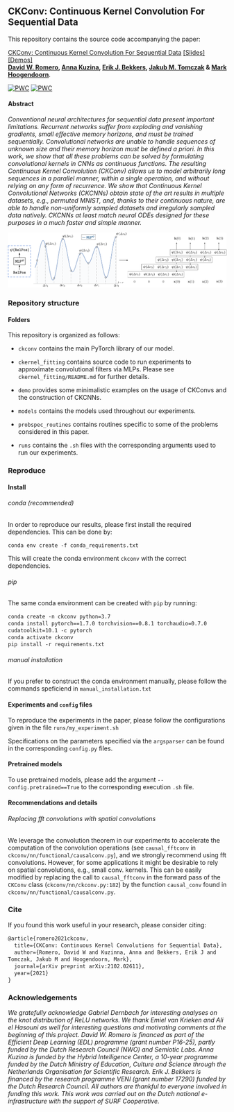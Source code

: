 ## CKConv: Continuous Kernel Convolution For Sequential Data

This repository contains the source code accompanying the paper:

 [CKConv: Continuous Kernel Convolution For Sequential Data](https://arxiv.org/abs/2102.02611)  [[Slides]](https://app.slidebean.com/p/wgp8j0zl62/CKConv-Continuous-Kernel-Convolutions-For-Sequential-Data) [[Demos]](https://github.com/dwromero/ckconv/tree/master/demo) <br/>**[David W. Romero](https://www.davidromero.ml/), [Anna Kuzina](https://akuzina.github.io/), [Erik J. Bekkers](https://erikbekkers.bitbucket.io/), [Jakub M. Tomczak](https://jmtomczak.github.io/) & [Mark Hoogendoorn](https://www.cs.vu.nl/~mhoogen/)**.

[![PWC](https://img.shields.io/endpoint.svg?url=https://paperswithcode.com/badge/ckconv-continuous-kernel-convolution-for/sequential-image-classification-on-sequential)](https://paperswithcode.com/sota/sequential-image-classification-on-sequential?p=ckconv-continuous-kernel-convolution-for)
[![PWC](https://img.shields.io/endpoint.svg?url=https://paperswithcode.com/badge/ckconv-continuous-kernel-convolution-for/sequential-image-classification-on-sequential-1)](https://paperswithcode.com/sota/sequential-image-classification-on-sequential-1?p=ckconv-continuous-kernel-convolution-for)

#### Abstract
*Conventional neural architectures for sequential data present important limitations. Recurrent networks suffer from exploding
and vanishing gradients, small effective memory horizons, and must be trained sequentially. Convolutional networks are unable to handle sequences of unknown size
and their memory horizon must be defined a priori. In this work, we show that all these problems can be solved by formulating convolutional kernels
in CNNs as continuous functions. The resulting Continuous Kernel Convolution (CKConv) allows us to model arbitrarily long sequences
in a parallel manner, within a single operation, and without relying on any form of recurrence. We show that Continuous Kernel Convolutional Networks
(CKCNNs) obtain state of the art results in multiple datasets, e.g., permuted MNIST, and, thanks to their continuous nature, are able to handle
non-uniformly sampled datasets and irregularly sampled data natively. CKCNNs at least match neural ODEs designed for these purposes in a
much faster and simple manner.*

<img src="ckconv.png" alt="drawing" width="750"/>

### Repository structure

#### Folders

This repository is organized as follows:

* `ckconv` contains the main PyTorch library of our model.

* `ckernel_fitting` contains source code to run experiments to approximate convolutional filters via MLPs. Please see `ckernel_fitting/README.md` for further details. 

* `demo` provides some minimalistic examples on the usage of CKConvs and the construction of CKCNNs. 

* `models` contains the models used throughout our experiments.

* `probspec_routines` contains routines specific to some of the problems considered in this paper.
  
* `runs` contains the `.sh` files with the corresponding arguments used to run our experiments. 

### Reproduce

#### Install

###### conda *(recommended)*
In order to reproduce our results, please first install the required dependencies. This can be done by:
```
conda env create -f conda_requirements.txt
```
This will create the conda environment `ckconv` with the correct dependencies.

###### pip
The same conda environment can be created with `pip` by running:
```
conda create -n ckconv python=3.7
conda install pytorch==1.7.0 torchvision==0.8.1 torchaudio=0.7.0 cudatoolkit=10.1 -c pytorch
conda activate ckconv
pip install -r requirements.txt
```

###### manual installation
If you prefer to construct the conda environment manually, please follow the commands speficiend in `manual_installation.txt`

#### Experiments and `config` files
To reproduce the experiments in the paper, please follow the configurations given in the file `runs/my_experiment.sh`

Specifications on the parameters specified via the `argsparser` can be found in the corresponding `config.py` files.

#### Pretrained models
To use pretrained models, please add the argument `--config.pretrained==True` to the corresponding execution `.sh` file.

#### Recommendations and details

###### Replacing fft convolutions with spatial convolutions
We leverage the convolution theorem in our experiments to accelerate the computation of the convolution operations (see 
`causal_fftconv` in `ckconv/nn/functional/causalconv.py`), and we strongly recommend using fft convolutions.
However, for some applications it might be desirable to rely on spatial convolutions, e.g., small conv. kernels. This can be easily modified by replacing
the call to `causal_fftconv` in the forward pass of the `CKConv` class (`ckconv/nn/ckconv.py:182`)  by the function `causal_conv` found in `ckconv/nn/functional/causalconv.py`. 

### Cite
If you found this work useful in your research, please consider citing:
```
@article{romero2021ckconv,
  title={CKConv: Continuous Kernel Convolutions for Sequential Data},
  author={Romero, David W and Kuzinna, Anna and Bekkers, Erik J and Tomczak, Jakub M and Hoogendoorn, Mark},
  journal={arXiv preprint arXiv:2102.02611},
  year={2021}
}
```

### Acknowledgements
*We gratefully acknowledge Gabriel Dernbach for interesting analyses on the knot distribution of ReLU networks. We thank Emiel van Krieken and Ali el Hasouni as well for interesting questions and motivating comments at the beginning of this project.
David W. Romero is financed as part of the Efficient Deep Learning (EDL) programme (grant number P16-25), partly
funded by the Dutch Research Council (NWO) and Semiotic Labs. Anna Kuzina is funded by the Hybrid Intelligence Center, a 10-year programme funded
by the Dutch Ministry of Education, Culture and Science through the Netherlands Organisation for
Scientific Research. Erik J. Bekkers is financed by the
research programme VENI (grant number 17290) funded by the Dutch Research Council. All authors are thankful to everyone
involved in funding this work.
This work was carried out on the Dutch national e-infrastructure with
the support of SURF Cooperative.*